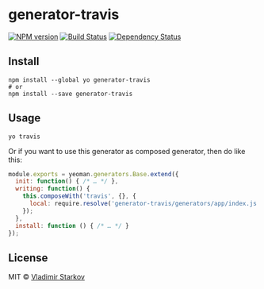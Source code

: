 # generator-travis

[![NPM version][npm-image]][npm-url]
[![Build Status][travis-image]][travis-url]
[![Dependency Status][depstat-image]][depstat-url]

>

## Install

    npm install --global yo generator-travis
    # or
    npm install --save generator-travis

## Usage

    yo travis

Or if you want to use this generator as composed generator, then do like this:

```js
module.exports = yeoman.generators.Base.extend({
  init: function() { /* … */ },
  writing: function() {
    this.composeWith('travis', {}, {
      local: require.resolve('generator-travis/generators/app/index.js')
    });
  },
  install: function () { /* … */ }
});
```


## License

MIT © [Vladimir Starkov](https://iamstarkov.com)

[npm-url]: https://npmjs.org/package/generator-travis
[npm-image]: https://img.shields.io/npm/v/generator-travis.svg?style=flat-square

[travis-url]: https://travis-ci.org/iamstarkov/generator-travis
[travis-image]: https://img.shields.io/travis/iamstarkov/generator-travis.svg?style=flat-square

[depstat-url]: https://david-dm.org/iamstarkov/generator-travis
[depstat-image]: https://david-dm.org/iamstarkov/generator-travis.svg?style=flat-square
